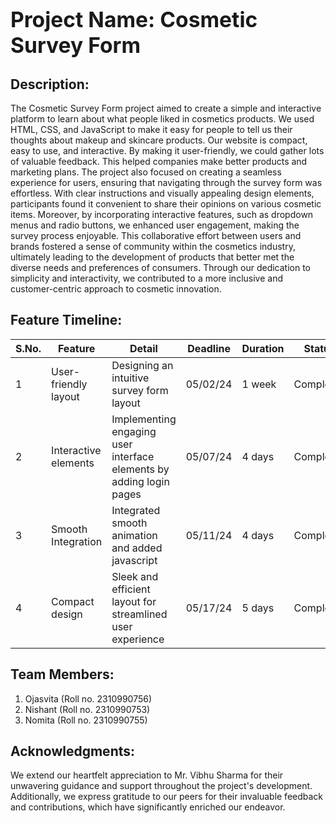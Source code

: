 
# <span style="font-size: larger;">Project Name: Cosmetic Survey Form</span>

## **Description:**<br>
The Cosmetic Survey Form project aimed to create a simple and interactive platform to learn about what people liked in cosmetics products. We used HTML, CSS, and JavaScript to make it easy for people to tell us their thoughts about makeup and skincare products. Our website is compact, easy to use, and interactive. By making it user-friendly, we could gather lots of valuable feedback. This helped companies make better products and marketing plans. The project also focused on creating a seamless experience for users, ensuring that navigating through the survey form was effortless. With clear instructions and visually appealing design elements, participants found it convenient to share their opinions on various cosmetic items. Moreover, by incorporating interactive features, such as dropdown menus and radio buttons, we enhanced user engagement, making the survey process enjoyable. This collaborative effort between users and brands fostered a sense of community within the cosmetics industry, ultimately leading to the development of products that better met the diverse needs and preferences of consumers. Through our dedication to simplicity and interactivity, we contributed to a more inclusive and customer-centric approach to cosmetic innovation.

## **Feature Timeline:**

| S.No. | Feature                 | Detail                                      | Deadline | Duration | Status   |
|-------|-------------------------|---------------------------------------------|----------|----------|----------|
| 1     | User-friendly layout   | Designing an intuitive survey form layout  | 05/02/24   | 1 week  | Completed |
| 2     | Interactive elements    | Implementing engaging user interface elements by adding login pages | 05/07/24    | 4 days | Completed |
| 3     | Smooth Integration      | Integrated smooth animation and added javascript  | 05/11/24   | 4 days  | Completed |
| 4     | Compact design       | Sleek and efficient layout for streamlined user experience    | 05/17/24   | 5 days  | Completed |

## **Team Members:**
1. Ojasvita (Roll no. 2310990756)
2. Nishant (Roll no. 2310990753)
3. Nomita (Roll no. 2310990755)

## **Acknowledgments:**
We extend our heartfelt appreciation to Mr. Vibhu Sharma for their unwavering guidance and support throughout the project's development. Additionally, we express gratitude to our peers for their invaluable feedback and contributions, which have significantly enriched our endeavor.